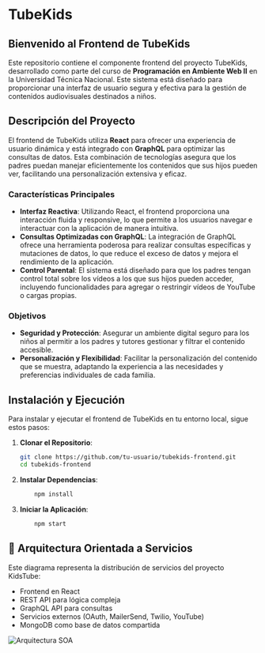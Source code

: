 # TubeKids

## Bienvenido al Frontend de TubeKids

Este repositorio contiene el componente frontend del proyecto TubeKids, desarrollado como parte del curso de **Programación en Ambiente Web II** en la Universidad Técnica Nacional. Este sistema está diseñado para proporcionar una interfaz de usuario segura y efectiva para la gestión de contenidos audiovisuales destinados a niños.

## Descripción del Proyecto

El frontend de TubeKids utiliza **React** para ofrecer una experiencia de usuario dinámica y está integrado con **GraphQL** para optimizar las consultas de datos. Esta combinación de tecnologías asegura que los padres puedan manejar eficientemente los contenidos que sus hijos pueden ver, facilitando una personalización extensiva y eficaz.

### Características Principales

- **Interfaz Reactiva**: Utilizando React, el frontend proporciona una interacción fluida y responsive, lo que permite a los usuarios navegar e interactuar con la aplicación de manera intuitiva.
- **Consultas Optimizadas con GraphQL**: La integración de GraphQL ofrece una herramienta poderosa para realizar consultas específicas y mutaciones de datos, lo que reduce el exceso de datos y mejora el rendimiento de la aplicación.
- **Control Parental**: El sistema está diseñado para que los padres tengan control total sobre los vídeos a los que sus hijos pueden acceder, incluyendo funcionalidades para agregar o restringir vídeos de YouTube o cargas propias.

### Objetivos

- **Seguridad y Protección**: Asegurar un ambiente digital seguro para los niños al permitir a los padres y tutores gestionar y filtrar el contenido accesible.
- **Personalización y Flexibilidad**: Facilitar la personalización del contenido que se muestra, adaptando la experiencia a las necesidades y preferencias individuales de cada familia.

## Instalación y Ejecución

Para instalar y ejecutar el frontend de TubeKids en tu entorno local, sigue estos pasos:

1. **Clonar el Repositorio**:
   ```bash
   git clone https://github.com/tu-usuario/tubekids-frontend.git
   cd tubekids-frontend
2. **Instalar Dependencias**:
   ```bash
       npm install
2. **Iniciar la Aplicación**:
   ```bash
       npm start
## 🧩 Arquitectura Orientada a Servicios

Este diagrama representa la distribución de servicios del proyecto KidsTube:

- Frontend en React
- REST API para lógica compleja
- GraphQL API para consultas
- Servicios externos (OAuth, MailerSend, Twilio, YouTube)
- MongoDB como base de datos compartida

![Arquitectura SOA]([https://github.com/tu-usuario/tu-repo/blob/main/src/docs/Arquitectura%20Orientada%20a%20Servicios%20-%20Proyecto%20Web.drawio.png?raw=true](https://github.com/JoselynOjeda/TubeKids/blob/main/src/docs/Arquitectura%20Orientada%20a%20Servicios%20-%20Proyecto%20Web.drawio.png))




